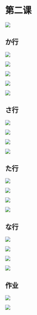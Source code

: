 # 第二课
![](_v_images/_1526221834_4191.png)

## か行
![](_v_images/_1526222078_8359.png)

![](_v_images/_1526222100_28377.png)

![](_v_images/_1526222116_5396.png)

![](_v_images/_1526222132_1570.png)

![](_v_images/_1526222189_1317.png)

## さ行
![](_v_images/_1526222223_22851.png)

![](_v_images/_1526222239_21098.png)

![](_v_images/_1526222251_2981.png)

![](_v_images/_1526222273_8783.png)

## た行
![](_v_images/_1526222399_17901.png)

![](_v_images/_1526276661_22577.png)

![](_v_images/_1526276675_20035.png)

![](_v_images/_1526276688_14562.png)

## な行
![](_v_images/_1526277493_22578.png)

![](_v_images/_1526278020_19365.png)

![](_v_images/_1526278033_28755.png)

![](_v_images/_1526278045_27557.png)

## 作业
![](_v_images/_1526278084_19021.png)

![](_v_images/_1526278097_22122.png)





